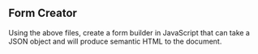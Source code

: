 ## Form Creator

Using the above files, create a form builder in JavaScript that can take a JSON object and will produce semantic HTML to the document.
